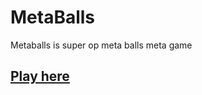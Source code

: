 # MetaBalls
Metaballs is super op meta balls meta game
## [Play here](https://metaballs.548b.ru "WebSite")
